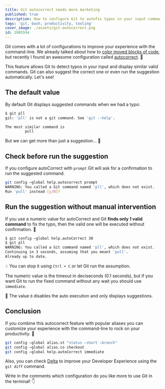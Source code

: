 ```yaml
---
title: Git autocorrect needs more marketing
published: true
description: How to configure Git to autofix typos in your input commands
tags: 'git, bash, productivity, tooling'
cover_image: ./assets/git-autocorrect.png
id: 1905594
---
```


Git comes with a lot of configurations to improve your experience with the command-line. We already talked about how to [color moved blocks of code](https://dev.to/cloudx/how-to-color-the-moved-code-in-git-10ei), but recently I found an awesome configuration called [autocorrect](https://git-scm.com/docs/git-config#Documentation/git-config.txt-helpautoCorrect). 🤩

This feature allows Git to detect typos in your input and display similar valid commands. Git can also suggest the correct one or even run the suggestion automatically. Let's see!

## The default value

By default Git displays suggested commands when we had a typo:

```bash
$ git pll
git: 'pll' is not a git command. See 'git --help'.

The most similar command is
         pull
```

But we can get more than just a suggestion… 👀

## Check before run the suggestion

If you configure autoCorrect with `prompt` Git will ask for a confirmation to run the suggested command.

```bash
git config –global help.autocorrect prompt
WARNING: You called a Git command named 'pll', which does not exist.
Run 'pull' instead [y/N]?
```

## Run the suggestion without manual intervention

If you use a numeric value for autoCorrect and Git **finds only 1 valid command** to fix the typo, then the valid one will be executed without confirmation. 🚀

```bash
$ git config –global help.autoCorrect 30
$ git pll
WARNING: You called a Git command named 'pll', which does not exist.
Continuing in 3 seconds, assuming that you meant 'pull'.
Already up to date.
```

💡 You can stop it using `Ctrl + C` or let Git run the assumption.

The numeric value is the timeout in deciseconds (0.1 seconds), but if you want Git to run the fixed command without any wait you should use `immediate`.

🧠 The value `0` disables the auto execution and only displays suggestions.

## Conclusion

If you combine this autocorrect feature with popular aliases you can customize your experience with the command-line to rock on your productivity. 🎸

```bash
git config –global alias.st "status –short –branch"
git config –global alias.co checkout
git config –global help.autoCorrect immediate
```

Also, you can check [Delta](https://dev.to/cloudx/delta-a-new-git-diff-tool-to-rock-your-productivity-2773) to improve your Developer Experience using the `git diff` command.

Write in the comments which configuration do you like more to use Git in the terminal! 👇
